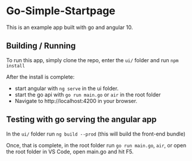 # Go-Simple-Startpage

This is an example app built with go and angular 10.

## Building / Running 

To run this app, simply clone the repo, enter the `ui/` folder and run `npm install`

After the install is complete:
 - start angular with `ng serve` in the ui folder.
 - start the go api with `go run main.go` or `air` in the root folder
- Navigate to http://localhost:4200 in your browser.

## Testing with go serving the angular app

In the `ui/` folder run `ng build --prod` (this will build the front-end bundle)

Once, that is complete, in the root folder run `go run main.go`, `air`, or open the root folder in VS Code, open main.go and hit F5.

